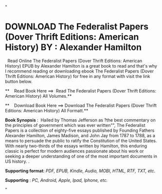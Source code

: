  "

**DOWNLOAD The Federalist Papers (Dover Thrift Editions: American History) BY : Alexander Hamilton**
====================================================================================================

  Read Online The Federalist Papers (Dover Thrift Editions: American History) EPUB by Alexander Hamilton is a great book to read and that's why I recommend reading or downloading ebook The Federalist Papers (Dover Thrift Editions: American History) for free in any format with visit the link button below.

**    Read Book Here ==>  Read The Federalist Papers (Dover Thrift Editions: American History) All Volumes.**

**    Download Book Here ==> Download The Federalist Papers (Dover Thrift Editions: American History) All Formatt.**

**Book Synopsis** :  Hailed by Thomas Jefferson as ?the best commentary on the principles of government which was ever written"", The Federalist Papers is a collection of eighty-five essays published by Founding Fathers Alexander Hamilton, James Madison, and John Jay from 1787 to 1788, as a means to persuade the public to ratify the Constitution of the United States. With nearly two-thirds of the essays written by Hamilton, this enduring classic is perfect for modern audiences passionate about his work or seeking a deeper understanding of one of the most important documents in US history. .

**Supporting format**: _PDF, EPUB, Kindle, Audio, MOBI, HTML, RTF, TXT, etc._

**Supporting** : _PC, Android, Apple, Ipad, Iphone, etc._

"